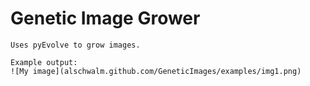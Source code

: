Genetic Image Grower
====================

	Uses pyEvolve to grow images.
	
	Example output:
	![My image](alschwalm.github.com/GeneticImages/examples/img1.png)